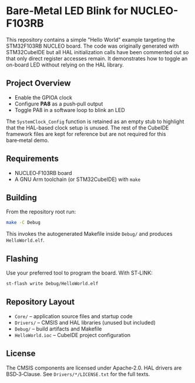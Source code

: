 # Bare-Metal LED Blink for NUCLEO-F103RB

This repository contains a simple "Hello World" example targeting the STM32F103RB NUCLEO board. The code was originally generated with STM32CubeIDE but all HAL initialization calls have been commented out so that only direct register accesses remain. It demonstrates how to toggle an on-board LED without relying on the HAL library.

## Project Overview
- Enable the GPIOA clock
- Configure **PA8** as a push‑pull output
- Toggle PA8 in a software loop to blink an LED

The `SystemClock_Config` function is retained as an empty stub to highlight that the HAL-based clock setup is unused. The rest of the CubeIDE framework files are kept for reference but are not required for this bare‑metal demo.

## Requirements
- NUCLEO‑F103RB board
- A GNU Arm toolchain (or STM32CubeIDE) with `make`

## Building
From the repository root run:

```bash
make -C Debug
```

This invokes the autogenerated Makefile inside `Debug/` and produces `HelloWorld.elf`.

## Flashing
Use your preferred tool to program the board. With ST‑LINK:

```bash
st-flash write Debug/HelloWorld.elf
```

## Repository Layout
- `Core/` – application source files and startup code
- `Drivers/` – CMSIS and HAL libraries (unused but included)
- `Debug/` – build artifacts and Makefile
- `HelloWorld.ioc` – CubeIDE project configuration

## License
The CMSIS components are licensed under Apache‑2.0. HAL drivers are BSD‑3‑Clause. See `Drivers/*/LICENSE.txt` for the full texts.
